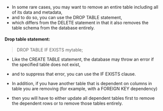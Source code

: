 - In some rare cases, you may want to remove an entire table including all of its data and metadata,
- and to do so, you can use the DROP TABLE statement,
- which differs from the DELETE statement in that it also removes the table schema from the database entirely.

#### Drop table statement: 

> DROP TABLE IF EXISTS mytable;

- Like the CREATE TABLE statement, the database may throw an error if the specified table does not exist,
- and to suppress that error, you can use the IF EXISTS clause.

- In addition, if you have another table that is dependent on columns in table you are removing (for example, with a FOREIGN KEY dependency)
- then you will have to either update all dependent tables first to remove the dependent rows or to remove those tables entirely.
